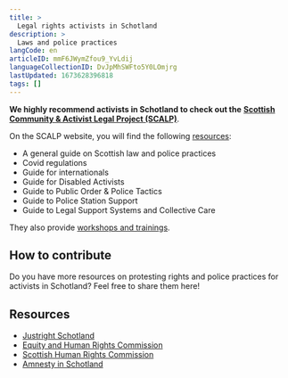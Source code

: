 ```yaml
---
title: >
  Legal rights activists in Schotland
description: >
  Laws and police practices
langCode: en
articleID: mmF6JWymZfou9_YvLdij
languageCollectionID: DvJpMhSWFto5Y0LOmjrg
lastUpdated: 1673628396818
tags: []
---
```


**We highly recommend activists in Schotland to check out the** [**Scottish Community & Activist Legal Project (SCALP)**](https://www.scottishactivistlegalproject.co.uk).

On the SCALP website, you will find the following [resources](https://www.scottishactivistlegalproject.co.uk/resources/):

-   A general guide on Scottish law and police practices
-   Covid regulations
-   Guide for internationals
-   Guide for Disabled Activists
-   Guide to Public Order & Police Tactics
-   Guide to Police Station Support
-   Guide to Legal Support Systems and Collective Care

They also provide [workshops and trainings](https://www.scottishactivistlegalproject.co.uk/workshops-and-trainings/).

## How to contribute

Do you have more resources on protesting rights and police practices for activists in Schotland? Feel free to share them here!

## Resources

-   [Justright Schotland](https://www.justrightscotland.org.uk)
-   [Equity and Human Rights Commission](https://www.equalityhumanrights.com/en/legal-work-scotland)
-   [Scottish Human Rights Commission](https://www.scottishhumanrights.com)
-   [Amnesty in Schotland](https://www.amnesty.org.uk/issues/scotland)